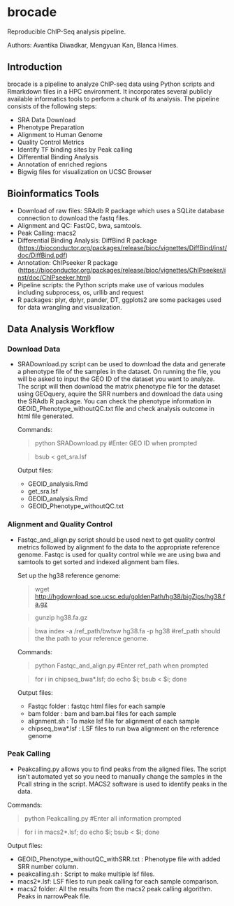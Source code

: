 brocade
======

Reproducible ChIP-Seq analysis pipeline.

Authors: Avantika Diwadkar, Mengyuan Kan, Blanca Himes.

## Introduction

brocade is a pipeline to analyze ChIP-seq data using Python scripts and Rmarkdown files in a HPC environment. It incorporates several publicly available informatics tools to perform a chunk of its analysis. The pipeline consists of the following steps:

* SRA Data Download
* Phenotype Preparation
* Alignment to Human Genome
* Quality Control Metrics
* Identify TF binding sites by Peak calling
* Differential Binding Analysis
* Annotation of enriched regions 
* Bigwig files for visualization on UCSC Browser


## Bioinformatics Tools
* Download of raw files: SRAdb R package which uses a SQLite database connection to download the fastq files.
* Alignment and QC: FastQC, bwa, samtools.
* Peak Calling: macs2
* Differential Binding Analysis: DiffBind R package (https://bioconductor.org/packages/release/bioc/vignettes/DiffBind/inst/doc/DiffBind.pdf)
* Annotation: ChIPseeker R package (https://bioconductor.org/packages/release/bioc/vignettes/ChIPseeker/inst/doc/ChIPseeker.html)
* Pipeline scripts: the Python scripts make use of various modules including subprocess, os, urllib and request
* R packages: plyr, dplyr, pander, DT, ggplots2 are some packages used for data wrangling and visualization.


## Data Analysis Workflow

### Download Data
* SRADownload.py script can be used to download the data and generate a phenotype file of the samples in the dataset. On running the file, you will be asked to input the GEO ID of the dataset you want to analyze. The script will then download the matrix phenotype file for the dataset using GEOquery, aquire the SRR numbers and download the data using the SRAdb R package. You can check the phenotype information in GEOID_Phenotype_withoutQC.txt file and check analysis outcome in html file generated. 

  Commands:
  > python SRADownload.py #Enter GEO ID when prompted 

  > bsub < get_sra.lsf

  Output files:
  * GEOID_analysis.Rmd 
  * get_sra.lsf
  * GEOID_analysis.Rmd
  * GEOID_Phenotype_withoutQC.txt

### Alignment and Quality Control
* Fastqc_and_align.py script should be used next to get quality control metrics followed by alignment fo the data to the appropriate reference genome. Fastqc is used for quality control while we are using bwa and samtools to get sorted and indexed alignment bam files.

	Set up the hg38 reference genome:
	> wget http://hgdownload.soe.ucsc.edu/goldenPath/hg38/bigZips/hg38.fa.gz

	> gunzip hg38.fa.gz

	> bwa index -a /ref_path/bwtsw hg38.fa -p hg38 #ref_path should the the path to your reference genome.

	Commands:
	> python Fastqc_and_align.py #Enter ref_path when prompted

	> for i in chipseq_bwa\*.lsf; do echo $i; bsub < $i; done

	Output files:
	* Fastqc folder : fastqc html files for each sample
	* bam folder : bam and bam.bai files for each sample
	* alignment.sh : To make lsf file for alignment of each sample
	* chipseq_bwa\*.lsf : LSF files to run bwa alignment on the reference genome

### Peak Calling
* Peakcalling.py allows you to find peaks from the aligned files. The script isn't automated yet so you need to manually change the samples in the Pcall string in the script. MACS2 software is used to identify peaks in the data. 

Commands:
> python Peakcalling.py #Enter all information prompted

> for i in macs2\*.lsf; do echo $i; bsub < $i; done

Output files:
* GEOID_Phenotype_withoutQC_withSRR.txt : Phenotype file with added SRR number column.
* peakcalling.sh : Script to make multiple lsf files.
* macs2\*.lsf: LSF files to run peak calling for each sample comparison.
* macs2 folder: All the results from the macs2 peak calling algorithm. Peaks in narrowPeak file. 







